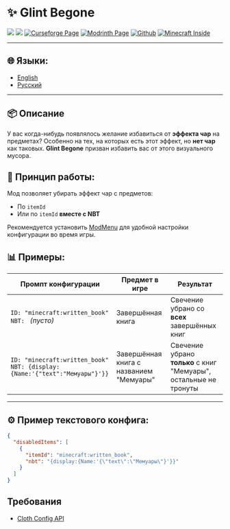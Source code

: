 # ✨ Glint Begone

![](https://img.shields.io/badge/Mod%20Loader-Fabric-blue?style=for-the-badge)
![](https://img.shields.io/badge/Env-Client-green?style=for-the-badge)
[![Curseforge Page](https://img.shields.io/badge/Curseforge-Page-orange?style=for-the-badge&logo=curseforge)]()
[![Modrinth Page](https://img.shields.io/badge/Modrinth-Page-1bd96a?style=for-the-badge&logo=modrinth)](https://modrinth.com/project/glint-begone)
[![Github](https://img.shields.io/badge/GitHub-Repository-blue?style=for-the-badge&logo=github)](https://github.com/DimensionRed/GlintBegone)
[![Minecraft Inside](https://img.shields.io/badge/Minecraft--Inside-Page-violet?style=for-the-badge)]()

---

## 🌐 Языки:
- [English](https://github.com/DimensionRed/GlintBegone/blob/master/README.md)
- [Русский](https://github.com/DimensionRed/GlintBegone/blob/master/lang/README_ru.md)

---

## 📦 Описание
У вас когда-нибудь появлялось желание избавиться от **эффекта чар** на предметах? Особенно на тех, на которых есть этот эффект, но **нет чар** как таковых. 
**Glint Begone** призван избавить вас от этого визуального мусора.

## 🔧 Принцип работы:
Мод позволяет убирать эффект чар с предметов:
- По `itemId`
- Или по `itemId` **вместе с NBT**

Рекомендуется установить [ModMenu](https://modrinth.com/mod/modmenu) для удобной настройки конфигурации во время игры.

## 📊 Примеры:

| Промпт конфигурации | Предмет в игре | Результат |
|--------------------|----------------|-----------|
| `ID: "minecraft:written_book"`<br>`NBT: ` _(пусто)_ | Завершённая книга | Свечение убрано со **всех** завершённых книг |
| `ID: "minecraft:written_book"`<br>`NBT: {display:{Name:'{"text":"Мемуары"}'}}` | Завершённая книга с названием "Мемуары" | Свечение убрано **только** с книг "Мемуары", остальные не тронуты |

---

## ⚙️ Пример текстового конфига:

```json
{
  "disabledItems": [
    {
      "itemId": "minecraft:written_book",
      "nbt": "{display:{Name:'{\"text\":\"Мемуары\"}'}}"
    }
  ]
}
```

## Требования
- [Cloth Config API](https://modrinth.com/mod/cloth-config)
